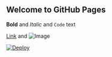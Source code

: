 ## Welcome to GitHub Pages

**Bold** and _Italic_ and `Code` text

[Link](url) and ![Image](src)

<a href="https://deploy.faas.ovh/">
  <img src="https://button.faas.ovh/deploy.on.faas.png" alt="Deploy">
</a>
